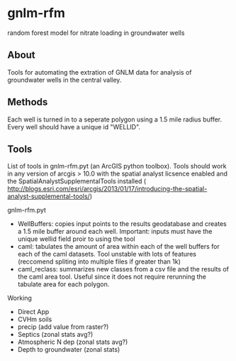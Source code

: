 # gnlm-rfm
random forest model for nitrate loading in groundwater wells


## About

Tools for automating the extration of GNLM data for analysis of groundwater wells in the central valley.


## Methods

Each well is turned in to a seperate polygon using a 1.5 mile radius buffer. Every well should have a unique id "WELLID".



## Tools

List of tools in gnlm-rfm.pyt (an ArcGIS python toolbox). Tools should work in any version of arcgis > 10.0 with the spatial analyst licsence enabled and the
SpatialAnalystSupplementalTools installed ( http://blogs.esri.com/esri/arcgis/2013/01/17/introducing-the-spatial-analyst-supplemental-tools/)

gnlm-rfm.pyt
 - WellBuffers: copies input points to the results geodatabase and creates a 1.5 mile buffer around each well. Important: inputs must have the unique wellid field proir to using the tool
 - caml: tabulates the amount of area within each of the well buffers for each of the caml datasets. Tool unstable with lots of features (reccomend spliting into multiple files if greater than 1k)
 - caml_reclass: summarizes new classes from a csv file and the results of the caml area tool. Useful since it does not require rerunning the tabulate area for each polygon.
 

 Working
 
 - Direct App
 - CVHm soils
 - precip (add value from raster?)
 - Septics (zonal stats avg?)
 - Atmospheric N dep (zonal stats avg?)
 - Depth to groundwater (zonal stats)
 
 
 
 